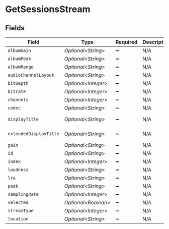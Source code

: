 # GetSessionsStream


## Fields

| Field                  | Type                   | Required               | Description            | Example                |
| ---------------------- | ---------------------- | ---------------------- | ---------------------- | ---------------------- |
| `albumGain`            | *Optional\<String>*    | :heavy_minus_sign:     | N/A                    | -12.94                 |
| `albumPeak`            | *Optional\<String>*    | :heavy_minus_sign:     | N/A                    | 1.000000               |
| `albumRange`           | *Optional\<String>*    | :heavy_minus_sign:     | N/A                    | 4.751014               |
| `audioChannelLayout`   | *Optional\<String>*    | :heavy_minus_sign:     | N/A                    | stereo                 |
| `bitDepth`             | *Optional\<Integer>*   | :heavy_minus_sign:     | N/A                    | 16                     |
| `bitrate`              | *Optional\<Integer>*   | :heavy_minus_sign:     | N/A                    | 1014                   |
| `channels`             | *Optional\<Integer>*   | :heavy_minus_sign:     | N/A                    | 2                      |
| `codec`                | *Optional\<String>*    | :heavy_minus_sign:     | N/A                    | flac                   |
| `displayTitle`         | *Optional\<String>*    | :heavy_minus_sign:     | N/A                    | FLAC (Stereo)          |
| `extendedDisplayTitle` | *Optional\<String>*    | :heavy_minus_sign:     | N/A                    | FLAC (Stereo)          |
| `gain`                 | *Optional\<String>*    | :heavy_minus_sign:     | N/A                    | -12.94                 |
| `id`                   | *Optional\<String>*    | :heavy_minus_sign:     | N/A                    | 352487                 |
| `index`                | *Optional\<Integer>*   | :heavy_minus_sign:     | N/A                    | 0                      |
| `loudness`             | *Optional\<String>*    | :heavy_minus_sign:     | N/A                    | -5.94                  |
| `lra`                  | *Optional\<String>*    | :heavy_minus_sign:     | N/A                    | 1.74                   |
| `peak`                 | *Optional\<String>*    | :heavy_minus_sign:     | N/A                    | 1.000000               |
| `samplingRate`         | *Optional\<Integer>*   | :heavy_minus_sign:     | N/A                    | 44100                  |
| `selected`             | *Optional\<Boolean>*   | :heavy_minus_sign:     | N/A                    | true                   |
| `streamType`           | *Optional\<Integer>*   | :heavy_minus_sign:     | N/A                    | 2                      |
| `location`             | *Optional\<String>*    | :heavy_minus_sign:     | N/A                    | direct                 |